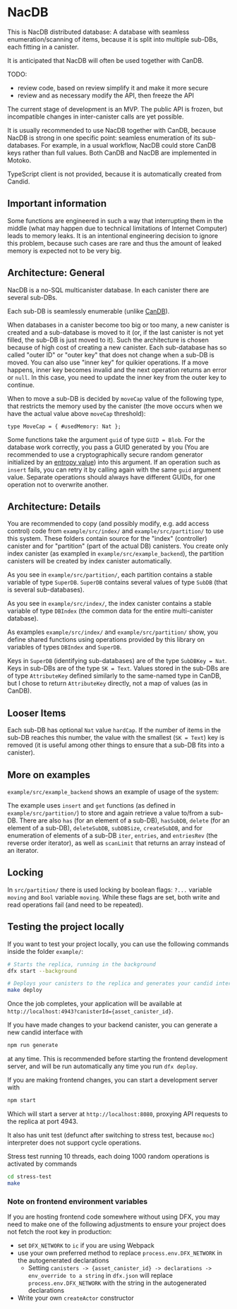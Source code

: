 # NacDB

This is NacDB distributed database:
A database with seamless enumeration/scanning of items,
because it is split into multiple sub-DBs, each fitting in a canister.

It is anticipated that NacDB will often be used together with CanDB.

TODO:
- review code, based on review simplify it and make it more secure
- review and as necessary modify the API, then freeze the API

The current stage of development is an MVP.
The public API is frozen, but incompatible changes in inter-canister calls are yet possible.

It is usually recommended to use NacDB together with CanDB, because NacDB is strong
in one specific point: seamless enumeration of its sub-databases. For example, in
a usual workflow, NacDB could store CanDB keys rather than full values.
Both CanDB and NacDB are implemented in Motoko.

TypeScript client is not provided, because it is automatically created from Candid.

## Important information

Some functions are engineered in such a way that interrupting them in the middle
(what may happen due to technical limitations of Internet Computer) leads to memory
leaks. It is an intentional engineering decision to ignore this problem, because
such cases are rare and thus the amount of leaked memory is expected not to be very big.

## Architecture: General

NacDB is a no-SQL multicanister database. In each canister there are several sub-DBs.

Each sub-DB is seamlessly enumerable (unlike [CanDB](https://github.com/ORIGYN-SA/CanDB)).

When databases in a canister become too big or too many, a new canister is created and
a sub-database is moved to it (or, if the last canister is not yet filled, the sub-DB is
just moved to it). Such the architecture is chosen because of high cost of creating a new canister.
Each sub-database has so called "outer ID" or "outer key" that does not change when
a sub-DB is moved. You can also use "inner key" for quikier operations. If a move happens,
inner key becomes invalid and the next operation returns an error or `null`. In this case,
you need to update the inner key from the outer key to continue.

When to move a sub-DB is decided by `moveCap` value of the following type, that restricts
the memory used by the canister (the move occurs when we have the actual value above `moveCap` threshold):

```motoko
type MoveCap = { #usedMemory: Nat };
```

Some functions take the argument `guid` of type `GUID = Blob`. For the database work
correctly, you pass a GUID generated by you (You are recommended to use a cryptographically secure random generator
initialized by an [entropy value](https://internetcomputer.org/docs/current/motoko/main/base/Random)) into this argument.
If an operation such as `insert` fails, you can retry it by calling again with the same `guid` argument value.
Separate operations should always have different GUIDs, for one operation not to overwrite
another.

## Architecture: Details

You are recommended to copy (and possibly modify, e.g. add access control) code from
`example/src/index/` and `example/src/partition/` to use this system.
These folders contain source for the "index" (controller) canister and for
"partition" (part of the actual DB) canisters. You create only index canister
(as exampled in `example/src/example_backend`), the partition canisters will
be created by index canister automatically.

As you see in `example/src/partition/`, each partition contains a stable variable
of type `SuperDB`. `SuperDB` contains several values of type `SubDB` (that is several
sub-databases).

As you see in `example/src/index/`, the index canister contains a stable variable of
type `DBIndex` (the common data for the entire multi-canister database).

As examples `example/src/index/` and `example/src/partition/` show, you define
shared functions using operations provided by this library on variables of types
`DBIndex` and `SuperDB`.

Keys in `SuperDB` (identifying sub-databases) are of the type `SubDBKey = Nat`.
Keys in sub-DBs are of the type `SK = Text`. Values stored in the sub-DBs are
of type `AttributeKey` defined similarly to the same-named type in CanDB, but
I chose to return `AttributeKey` directly, not a map of values (as in CanDB).

## Looser Items

Each sub-DB has optional `Nat` value `hardCap`. If the number of items in the sub-DB
reaches this number, the value with the smallest (`SK = Text`) key is removed (it is
useful among other things to ensure that a sub-DB fits into a canister).

## More on examples

`example/src/example_backend` shows an example of usage of the system:

The example uses `insert` and `get` functions (as defined in `example/src/partition/`)
to store and again retrieve a value to/from a sub-DB. There are also `has` (for an element
of a sub-DB), `hasSubDB`, `delete` (for an element of a sub-DB), `deleteSubDB`, `subDBSize`,
`createSubDB`, and for enumeration of elements of a sub-DB `iter`, `entries`, and `entriesRev`
(the reverse order iterator), as well as `scanLimit` that returns an array instead of an
iterator.

## Locking

In `src/partition/` there is used locking by boolean flags: `?...` variable `moving`
and `Bool` variable `moving`. While these flags are set, both write and read operations
fail (and need to be repeated).

## Testing the project locally

If you want to test your project locally, you can use the following commands inside
the folder `example/`:

```bash
# Starts the replica, running in the background
dfx start --background

# Deploys your canisters to the replica and generates your candid interface
make deploy
```

Once the job completes, your application will be available at `http://localhost:4943?canisterId={asset_canister_id}`.

If you have made changes to your backend canister, you can generate a new candid interface with

```bash
npm run generate
```

at any time. This is recommended before starting the frontend development server, and will be run automatically any time you run `dfx deploy`.

If you are making frontend changes, you can start a development server with

```bash
npm start
```

Which will start a server at `http://localhost:8080`, proxying API requests to the replica at port 4943.

It also has unit test (defunct after switching to stress test, because `moc`) interpreter does not support
cycle operations.

Stress test running 10 threads, each doing 1000 random operations is activated by commands

```sh
cd stress-test
make
```

### Note on frontend environment variables

If you are hosting frontend code somewhere without using DFX, you may need to make one of the following adjustments to ensure your project does not fetch the root key in production:

- set `DFX_NETWORK` to `ic` if you are using Webpack
- use your own preferred method to replace `process.env.DFX_NETWORK` in the autogenerated declarations
  - Setting `canisters -> {asset_canister_id} -> declarations -> env_override to a string` in `dfx.json` will replace `process.env.DFX_NETWORK` with the string in the autogenerated declarations
- Write your own `createActor` constructor
